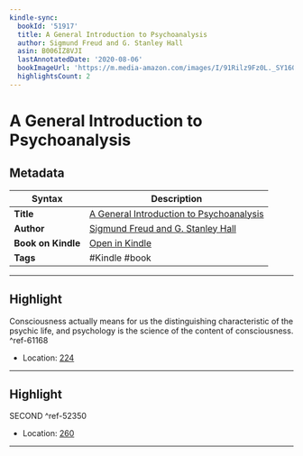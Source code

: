 ```yaml
---
kindle-sync:
  bookId: '51917'
  title: A General Introduction to Psychoanalysis
  author: Sigmund Freud and G. Stanley Hall
  asin: B006IZ8VJI
  lastAnnotatedDate: '2020-08-06'
  bookImageUrl: 'https://m.media-amazon.com/images/I/91Rilz9Fz0L._SY160.jpg'
  highlightsCount: 2
---
```

# A General Introduction to Psychoanalysis

## Metadata

| Syntax | Description |
| ---------- | ---------- |
| **Title** | [A General Introduction to Psychoanalysis](https://www.amazon.com/dp/B006IZ8VJI) |
| **Author** | [Sigmund Freud and G. Stanley Hall](https://www.amazon.comundefined) |
| **Book on Kindle** | <a href="kindle://book?action=open&asin=B006IZ8VJI" target="_blank">Open in Kindle</a> |
| **Tags** | #Kindle #book |

---

## Highlight

Consciousness actually means for us the distinguishing characteristic of the psychic life, and psychology is the science of the content of consciousness. ^ref-61168

- Location: [224](kindle://book?action=open&asin=B006IZ8VJI&location=224)

---
## Highlight

SECOND ^ref-52350

- Location: [260](kindle://book?action=open&asin=B006IZ8VJI&location=260)

---
